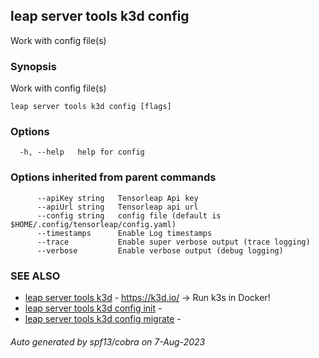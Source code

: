 ## leap server tools k3d config

Work with config file(s)

### Synopsis

Work with config file(s)

```
leap server tools k3d config [flags]
```

### Options

```
  -h, --help   help for config
```

### Options inherited from parent commands

```
      --apiKey string   Tensorleap Api key
      --apiUrl string   Tensorleap api url
      --config string   config file (default is $HOME/.config/tensorleap/config.yaml)
      --timestamps      Enable Log timestamps
      --trace           Enable super verbose output (trace logging)
      --verbose         Enable verbose output (debug logging)
```

### SEE ALSO

* [leap server tools k3d](leap_server_tools_k3d.md)	 - https://k3d.io/ -> Run k3s in Docker!
* [leap server tools k3d config init](leap_server_tools_k3d_config_init.md)	 - 
* [leap server tools k3d config migrate](leap_server_tools_k3d_config_migrate.md)	 - 

###### Auto generated by spf13/cobra on 7-Aug-2023
